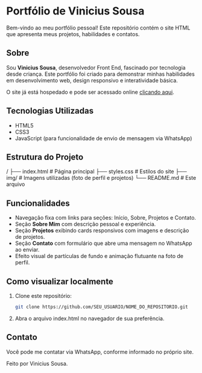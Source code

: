 # Portfólio de Vinicius Sousa

Bem-vindo ao meu portfólio pessoal! Este repositório contém o site HTML que apresenta meus projetos, habilidades e contatos.

## Sobre

Sou **Vinicius Sousa**, desenvolvedor Front End, fascinado por tecnologia desde criança. Este portfólio foi criado para demonstrar minhas habilidades em desenvolvimento web, design responsivo e interatividade básica.

O site já está hospedado e pode ser acessado online [clicando aqui](URL_DO_SEU_SITE).

## Tecnologias Utilizadas

- HTML5  
- CSS3  
- JavaScript (para funcionalidade de envio de mensagem via WhatsApp)  

## Estrutura do Projeto

/
├── index.html # Página principal
├── styles.css # Estilos do site
├── img/ # Imagens utilizadas (foto de perfil e projetos)
└── README.md # Este arquivo

## Funcionalidades

- Navegação fixa com links para seções: Início, Sobre, Projetos e Contato.  
- Seção **Sobre Mim** com descrição pessoal e experiência.  
- Seção **Projetos** exibindo cards responsivos com imagens e descrição de projetos.  
- Seção **Contato** com formulário que abre uma mensagem no WhatsApp ao enviar.  
- Efeito visual de partículas de fundo e animação flutuante na foto de perfil.  

## Como visualizar localmente

1. Clone este repositório:  
   ```bash
   git clone https://github.com/SEU_USUARIO/NOME_DO_REPOSITORIO.git

2. Abra o arquivo index.html no navegador de sua preferência.

## Contato

Você pode me contatar via WhatsApp, conforme informado no próprio site.

Feito por Vinicius Sousa.
